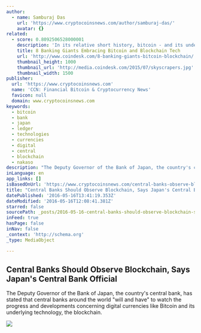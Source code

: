 ```yaml
---
author:
  - name: Samburaj Das
    url: 'https://www.cryptocoinsnews.com/author/samburaj-das/'
    avatar: {}
related:
  - score: 0.8092506528000001
    description: 'In its relative short history, bitcoin - and its underlying technology the blockchain - have captivated thinkers around the world, but not everyone was quick to see the potential. Due in part to its initial billing as a threat to the traditional financial ecosystem, these institutions have perhaps understandably responded with sharp critiques and deep skepticism for the technology.'
    title: 8 Banking Giants Embracing Bitcoin and Blockchain Tech
    url: 'http://www.coindesk.com/8-banking-giants-bitcoin-blockchain/'
    thumbnail_height: 1000
    thumbnail_url: 'http://media.coindesk.com/2015/07/skyscrapers.jpg'
    thumbnail_width: 1500
publisher:
  url: 'https://www.cryptocoinsnews.com'
  name: 'CCN: Financial Bitcoin & Cryptocurrency News'
  favicon: null
  domain: www.cryptocoinsnews.com
keywords:
  - bitcoin
  - bank
  - japan
  - ledger
  - technologies
  - currencies
  - digital
  - central
  - blockchain
  - nakaso
description: "The Deputy Governor of the Bank of Japan, the country's central bank, has stated that central banks around the world \"will and have\" to watch the progress and developments concerning digital currencies like Bitcoin and its underlying technology, the blockchain."
inLanguage: en
app_links: []
isBasedOnUrl: 'https://www.cryptocoinsnews.com/central-banks-observe-blockchain-says-japan-official/'
title: "Central Banks Should Observe Blockchain, Says Japan's Central Bank Official"
datePublished: '2016-05-16T13:41:19.353Z'
dateModified: '2016-05-16T12:08:41.381Z'
starred: false
sourcePath: _posts/2016-05-16-central-banks-should-observe-blockchain-says-japans-centra.md
inFeed: true
hasPage: false
inNav: false
_context: 'http://schema.org'
_type: MediaObject

---
```

<article style=""><h1>Central Banks Should Observe Blockchain, Says Japan's Central Bank Official</h1><p>The Deputy Governor of the Bank of Japan, the country's central bank, has stated that central banks around the world "will and have" to watch the progress and developments concerning digital currencies like Bitcoin and its underlying technology, the blockchain.</p><img src="https://www.cryptocoinsnews.com/wp-content/uploads/2016/05/Bank-of-Japan.jpg" /></article>